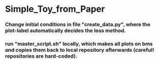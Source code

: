 # Simple_Toy_from_Paper

### Change initial conditions in file "create_data.py", where the plot-label automatically decides the loss method.
### run "master_script.sh" locally, which makes all plots on bms and copies them back to local repository afterwards (careful! repositories are hard-coded).
